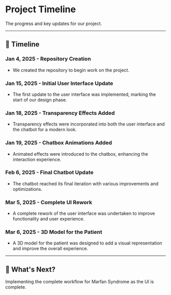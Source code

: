# Project Timeline

The progress and key updates for our project.

---

## 📅 Timeline

### **Jan 4, 2025** - Repository Creation
- We created the repository to begin work on the project.

### **Jan 15, 2025** - Initial User Interface Update
- The first update to the user interface was implemented, marking the start of our design phase.

### **Jan 18, 2025** - Transparency Effects Added
- Transparency effects were incorporated into both the user interface and the chatbot for a modern look.

### **Jan 19, 2025** - Chatbox Animations Added
- Animated effects were introduced to the chatbox, enhancing the interaction experience.

### **Feb 6, 2025** - Final Chatbot Update
- The chatbot reached its final iteration with various improvements and optimizations.

### **Mar 5, 2025** - Complete UI Rework
- A complete rework of the user interface was undertaken to improve functionality and user experience.

### **Mar 6, 2025** - 3D Model for the Patient
- A 3D model for the patient was designed to add a visual representation and improve the overall experience.

---

## 🚀 What's Next?

Implementing the complete workflow for Marfan Syndrome as the UI is complete.
